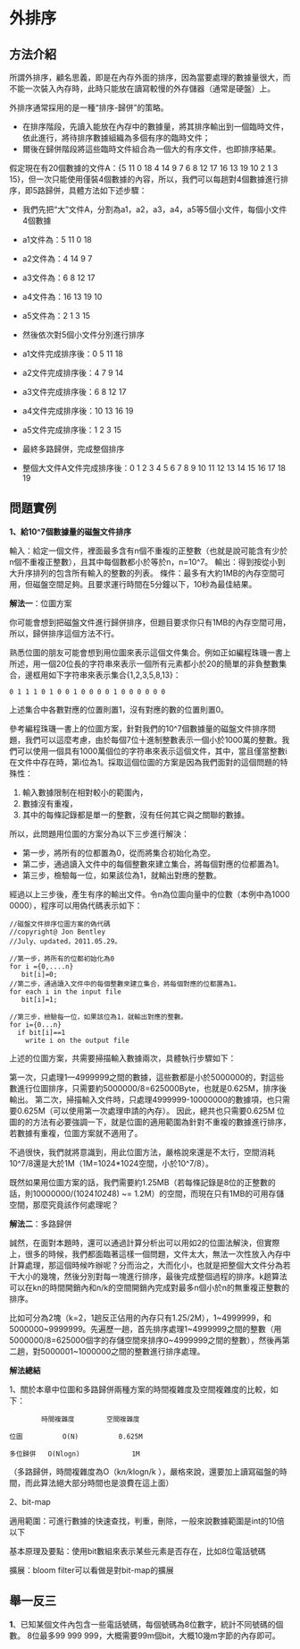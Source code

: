 # 外排序

## 方法介紹

所謂外排序，顧名思義，即是在內存外面的排序，因為當要處理的數據量很大，而不能一次裝入內存時，此時只能放在讀寫較慢的外存儲器（通常是硬盤）上。

外排序通常採用的是一種“排序-歸併”的策略。
- 在排序階段，先讀入能放在內存中的數據量，將其排序輸出到一個臨時文件，依此進行，將待排序數據組織為多個有序的臨時文件；
- 爾後在歸併階段將這些臨時文件組合為一個大的有序文件，也即排序結果。

假定現在有20個數據的文件A：{5 11 0 18 4 14 9 7 6 8 12 17 16 13 19 10 2 1 3 15}，但一次只能使用僅裝4個數據的內容，所以，我們可以每趟對4個數據進行排序，即5路歸併，具體方法如下述步驟：
 - 我們先把“大”文件A，分割為a1，a2，a3，a4，a5等5個小文件，每個小文件4個數據
- a1文件為：5 11 0 18 
- a2文件為：4 14 9 7 
- a3文件為：6 8 12 17 
- a4文件為：16 13 19 10 
- a5文件為：2 1 3 15

 - 然後依次對5個小文件分別進行排序
- a1文件完成排序後：0 5 11 18
- a2文件完成排序後：4 7 9 14
- a3文件完成排序後：6 8 12 17
- a4文件完成排序後：10 13 16 19
- a5文件完成排序後：1 2 3 15

 - 最終多路歸併，完成整個排序
- 整個大文件A文件完成排序後：0 1 2 3 4 5 6 7 8 9 10 11 12 13 14 15 16 17 18 19


## 問題實例

**1、給10^7個數據量的磁盤文件排序**

輸入：給定一個文件，裡面最多含有n個不重複的正整數（也就是說可能含有少於n個不重複正整數），且其中每個數都小於等於n，n=10^7。
輸出：得到按從小到大升序排列的包含所有輸入的整數的列表。
條件：最多有大約1MB的內存空間可用，但磁盤空間足夠。且要求運行時間在5分鐘以下，10秒為最佳結果。

**解法一**：位圖方案

你可能會想到把磁盤文件進行歸併排序，但題目要求你只有1MB的內存空間可用，所以，歸併排序這個方法不行。

熟悉位圖的朋友可能會想到用位圖來表示這個文件集合。例如正如編程珠璣一書上所述，用一個20位長的字符串來表示一個所有元素都小於20的簡單的非負整數集合，邊框用如下字符串來表示集合{1,2,3,5,8,13}：

    0 1 1 1 0 1 0 0 1 0 0 0 0 1 0 0 0 0 0 0

上述集合中各數對應的位置則置1，沒有對應的數的位置則置0。

參考編程珠璣一書上的位圖方案，針對我們的10^7個數據量的磁盤文件排序問題，我們可以這麼考慮，由於每個7位十進制整數表示一個小於1000萬的整數。我們可以使用一個具有1000萬個位的字符串來表示這個文件，其中，當且僅當整數i在文件中存在時，第i位為1。採取這個位圖的方案是因為我們面對的這個問題的特殊性：

1. 輸入數據限制在相對較小的範圍內，
2. 數據沒有重複，
3. 其中的每條記錄都是單一的整數，沒有任何其它與之關聯的數據。

所以，此問題用位圖的方案分為以下三步進行解決：

* 第一步，將所有的位都置為0，從而將集合初始化為空。
* 第二步，通過讀入文件中的每個整數來建立集合，將每個對應的位都置為1。
* 第三步，檢驗每一位，如果該位為1，就輸出對應的整數。

經過以上三步後，產生有序的輸出文件。令n為位圖向量中的位數（本例中為1000 0000），程序可以用偽代碼表示如下：
    
    //磁盤文件排序位圖方案的偽代碼  
    //copyright@ Jon Bentley  
    //July、updated，2011.05.29。  
      
    //第一步，將所有的位都初始化為0  
    for i ={0,....n}      
       bit[i]=0;  
    //第二步，通過讀入文件中的每個整數來建立集合，將每個對應的位都置為1。  
    for each i in the input file     
       bit[i]=1;  
      
    //第三步，檢驗每一位，如果該位為1，就輸出對應的整數。  
    for i={0...n}      
      if bit[i]==1        
        write i on the output file  

上述的位圖方案，共需要掃描輸入數據兩次，具體執行步驟如下：

第一次，只處理1—4999999之間的數據，這些數都是小於5000000的，對這些數進行位圖排序，只需要約5000000/8=625000Byte，也就是0.625M，排序後輸出。
第二次，掃描輸入文件時，只處理4999999-10000000的數據項，也只需要0.625M（可以使用第一次處理申請的內存）。
因此，總共也只需要0.625M
位圖的的方法有必要強調一下，就是位圖的適用範圍為針對不重複的數據進行排序，若數據有重複，位圖方案就不適用了。

不過很快，我們就將意識到，用此位圖方法，嚴格說來還是不太行，空間消耗10^7/8還是大於1M（1M=1024*1024空間，小於10^7/8）。

既然如果用位圖方案的話，我們需要約1.25MB（若每條記錄是8位的正整數的話，則10000000/(1024*1024*8) ~= 1.2M）的空間，而現在只有1MB的可用存儲空間，那麼究竟該作何處理呢？

**解法二**：多路歸併

誠然，在面對本題時，還可以通過計算分析出可以用如2的位圖法解決，但實際上，很多的時候，我們都面臨著這樣一個問題，文件太大，無法一次性放入內存中計算處理，那這個時候咋辦呢？分而治之，大而化小，也就是把整個大文件分為若干大小的幾塊，然後分別對每一塊進行排序，最後完成整個過程的排序。k趟算法可以在kn的時間開銷內和n/k的空間開銷內完成對最多n個小於n的無重複正整數的排序。

比如可分為2塊（k=2，1趟反正佔用的內存只有1.25/2M），1~4999999，和5000000~9999999。先遍歷一趟，首先排序處理1~4999999之間的整數（用5000000/8=625000個字的存儲空間來排序0~4999999之間的整數），然後再第二趟，對5000001~1000000之間的整數進行排序處理。

**解法總結**

1、關於本章中位圖和多路歸併兩種方案的時間複雜度及空間複雜度的比較，如下：


            時間複雜度        空間複雜度
              
    位圖          O(N)          0.625M
  
    多位歸併   O(Nlogn)             1M

（多路歸併，時間複雜度為O（k*n/k*logn/k ），嚴格來說，還要加上讀寫磁盤的時間，而此算法絕大部分時間也是浪費在這上面）

2、bit-map

適用範圍：可進行數據的快速查找，判重，刪除，一般來說數據範圍是int的10倍以下

基本原理及要點：使用bit數組來表示某些元素是否存在，比如8位電話號碼

擴展：bloom filter可以看做是對bit-map的擴展

## 舉一反三

**1**、已知某個文件內包含一些電話號碼，每個號碼為8位數字，統計不同號碼的個數。
8位最多99 999 999，大概需要99m個bit，大概10幾m字節的內存即可。
